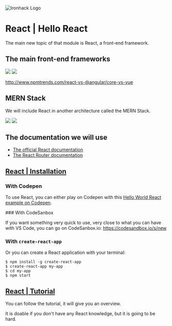 ![Ironhack Logo](https://i.imgur.com/1QgrNNw.png)

# React | Hello React


The main new topic of that module is React, a front-end framework.

## The main front-end frameworks

![](https://cdn-images-1.medium.com/max/1600/1*aPijhbTjT0VOxPYq2RkVUw.png)
![](https://i.imgur.com/idjem4b.png)


http://www.npmtrends.com/react-vs-@angular/core-vs-vue

## MERN Stack

We will include React in another architecture called the MERN Stack.


![](https://i.imgur.com/Ef9eH8s.png)
![](https://webassets.mongodb.com/_com_assets/cms/MERN_stack-y11tmdeja3.png)


## The documentation we will use

- [The official React documentation](https://reactjs.org/docs/)
- [The React Router documentation](https://reacttraining.com/react-router/web/guides/)


## [React | Installation](https://reactjs.org/docs/try-react.html)

### With Codepen 
To use React, you can either play on Codepen with this [Hello World React example on Codepen](https://codepen.io/pen?&editors=0010).

### With CodeSanbox

If you want something very quick to use, very close to what you can have with VS Code, you can go on CodeSanbox.io: https://codesandbox.io/s/new

### With `create-react-app` 
Or you can create a React application with your terminal:

```
$ npm install -g create-react-app
$ create-react-app my-app
$ cd my-app
$ npm start
```


## [React | Tutorial](https://reactjs.org/tutorial/tutorial.html)

You can follow the tutorial, it will give you an overview.

It is doable if you don't have any React knowledge, but it is going to be hard.
